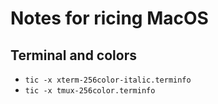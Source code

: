 # Notes for ricing MacOS

## Terminal and colors
- `tic -x xterm-256color-italic.terminfo`
- `tic -x tmux-256color.terminfo`



